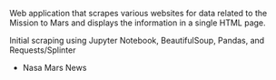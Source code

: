 Web application that scrapes various websites for data related to the Mission to Mars and displays the information in a single HTML page.

Initial scraping using Jupyter Notebook, BeautifulSoup, Pandas, and Requests/Splinter

- Nasa Mars News
